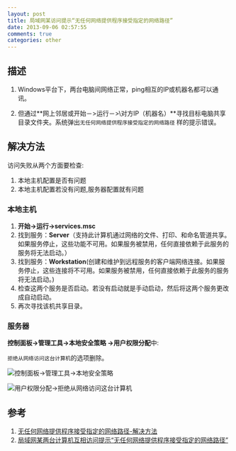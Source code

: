 ```yaml
---
layout: post
title: 局域网某访问提示“无任何网络提供程序接受指定的网络路径”
date: 2013-09-06 02:57:55
comments: true
categories: other
---
```

## 描述

1. Windows平台下，两台电脑间网络正常，ping相互的IP或机器名都可以通讯。

2. 但通过**网上邻居或开始－>运行－>\\对方IP（机器名）**寻找目标电脑共享目录文件夹。系统弹出`无任何网络提供程序接受指定的网络路径` 样的提示错误。

## 解决方法

访问失败从两个方面要检查:

1. 本地主机配置是否有问题
2. 本地主机配置若没有问题,服务器配置就有问题

### 本地主机

1. **开始->运行->services.msc**
2. 找到服务：**Server**（支持此计算机通过网络的文件、打印、和命名管道共享。如果服务停止，这些功能不可用。如果服务被禁用，任何直接依赖于此服务的服务将无法启动。）
3. 找到服务：**Workstation**(创建和维护到远程服务的客户端网络连接。如果服务停止，这些连接将不可用。如果服务被禁用，任何直接依赖于此服务的服务将无法启动。)
4. 检查这两个服务是否启动。若没有启动就是手动启动，然后将这两个服务更改成自动启动。
5. 再次寻找该机共享目录。

### 服务器

**控制面板->管理工具->本地安全策略 ->用户权限分配**中:

`拒绝从网络访问这台计算机`的选项删除。

![控制面板->管理工具->本地安全策略](/photos/bo-wen-tu-pian_at_20130831172402/20130906105553-begdianquanceluePNG.PNG)

![用户权限分配->拒绝从网络访问这台计算机](/photos/bo-wen-tu-pian_at_20130831172402/20130906105314-begdianquancelue2PNG.PNG)

## 参考

1. [无任何网络提供程序接受指定的网络路径-解决方法](http://740975.blog.51cto.com/730975/153098)
2. [局域网某两台计算机互相访问提示“无任何网络提供程序接受指定的网络路径”](http://zhidao.baidu.com/question/256038575.html)
